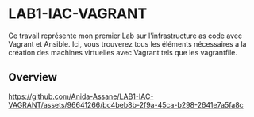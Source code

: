 # LAB1-IAC-VAGRANT

Ce travail représente mon premier Lab sur l'infrastructure as code avec Vagrant et Ansible. Ici, vous trouverez tous les éléments nécessaires a
la création des machines virtuelles avec Vagrant tels que les vagrantfile.

## Overview

https://github.com/Anida-Assane/LAB1-IAC-VAGRANT/assets/96641266/bc4beb8b-2f9a-45ca-b298-2641e7a5fa8c
